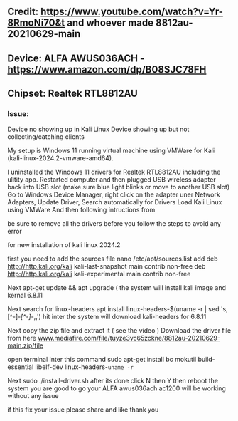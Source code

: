 ## Credit: https://www.youtube.com/watch?v=Yr-8RmoNi70&t and whoever made 8812au-20210629-main

## Device: ALFA AWUS036ACH - https://www.amazon.com/dp/B08SJC78FH

## Chipset: Realtek RTL8812AU 

### Issue: 
  Device no showing up in Kali Linux
  Device showing up but not collecting/catching clients

My setup is Windows 11 running virtual machine using VMWare for Kali (kali-linux-2024.2-vmware-amd64). 

I uninstalled the Windows 11 drivers for Realtek RTL8812AU including the ulitity app. Restarted computer and then plugged USB wireless adapter back into USB slot (make sure blue light blinks or move to another USB slot)
Go to Windows Device Manager, right click on the adapter uner Network Adapters, Update Driver, Search automatically for Drivers
Load Kali Linux using VMWare
And then following intructions from 

be sure to remove all the drivers before you follow the steps to avoid any error 

for new installation of kali linux 2024.2

first you need to add the sources file
nano /etc/apt/sources.list
add
deb http://http.kali.org/kali kali-last-snapshot main contrib non-free
deb http://http.kali.org/kali kali-experimental main contrib non-free

Next
apt-get update && apt upgrade ( the system will install kali image and kernal 6.8.11

Next search for linux-headers
apt install linux-headers-$(uname -r | sed 's,[^-]*-[^-]*-,,')
hit inter the system will download kali-headers for 6.8.11

Next copy the zip file and extract it ( see the video )
Download the driver file from here
www.mediafire.com/file/tuyze3vc65zckne/8812au-20210629-main.zip/file

open terminal 
inter this command 
sudo apt-get install bc mokutil build-essential libelf-dev linux-headers-`uname -r`

Next 
sudo ./install-driver.sh
after its done click N then Y then reboot the system 
you are good to go your ALFA awus036ach ac1200 will be working without any issue 

if this fix your issue please share and like thank you
